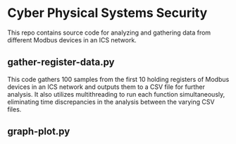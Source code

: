 # Cyber Physical Systems Security

This repo contains source code for analyzing and gathering data from different Modbus devices in an ICS network.

## gather-register-data.py

This code gathers 100 samples from the first 10 holding registers of Modbus devices in an ICS network and outputs them to a CSV file for further analysis. It also utilizes multithreading to run each function simultaneously, eliminating time discrepancies in the analysis between the varying CSV files.

## graph-plot.py

